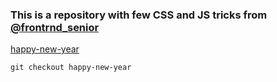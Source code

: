 ### This is a repository with few CSS and JS tricks from [@frontrnd_senior](https://www.instagram.com/frontend_senior/)

[happy-new-year](https://www.instagram.com/p/CmoXMLDJd-s/)

``` git checkout happy-new-year ```
